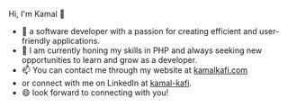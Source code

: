 
Hi, I'm Kamal 👋
- 🔭  a software developer with a passion for creating efficient and user-friendly applications.
- 🌱 I am currently honing my skills in PHP and always seeking new opportunities to learn and grow as a developer.
- 📫 You can contact me through my website at [kamalkafi.com](https://www.kamalkafi.com)
- or connect with me on LinkedIn at [kamal-kafi](https://www.linkedin.com/in/kamal-kafi/).
- 😄 look forward to connecting with you! 
